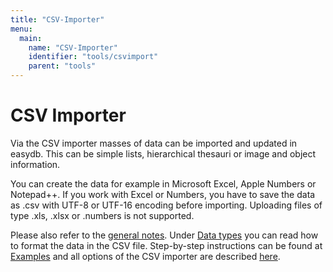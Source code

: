 ```yaml
---
title: "CSV-Importer"
menu:
  main:
    name: "CSV-Importer"
    identifier: "tools/csvimport"
    parent: "tools"
---
```

# CSV Importer

Via the CSV importer masses of data can be imported and updated in easydb. This can be simple lists, hierarchical thesauri or image and object information. 

You can create the data for example in Microsoft Excel, Apple Numbers or Notepad++. If you work with Excel or Numbers, you have to save the data as .csv with UTF-8 or UTF-16 encoding before importing. Uploading files of type .xls, .xlsx or .numbers is not supported.

Please also refer to the [general notes](./general). Under [Data types](./datatypes) you can read how to format the data in the CSV file. Step-by-step instructions can be found at [Examples](./examples) and all options of the CSV importer are described [here](./options).
